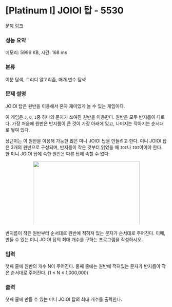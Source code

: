 # [Platinum I] JOIOI 탑 - 5530 

[문제 링크](https://www.acmicpc.net/problem/5530) 

### 성능 요약

메모리: 5996 KB, 시간: 168 ms

### 분류

이분 탐색, 그리디 알고리즘, 매개 변수 탐색

### 문제 설명

<p>JOIOI 탑은 원반을 이용해서 혼자 재미있게 놀 수 있는 게임이다.</p>

<p>이 게임은 <code>J</code>, <code>O</code>, <code>I</code>중 하나의 문자가 쓰여진 원반을 이용한다. 원반은 모두 반지름이 다르다. 가장 처음에 원반은 반지름이 큰 것이 가장 아래에 있고, 나머지는 작아지는 순서대로 쌓여 있다.</p>

<p>상근이는 이 원반을 이용해 가능한 많은 미니 JOIOI 탑을 만들려고 한다. 미니 JOIOI 탑은 3개의 원반으로 구성되며, 반지름이 작은 것부터 읽었을 때 <code>JOI</code>나 <code>IOI</code>이어야 한다. 한 미니 JOIOI 탑에 속한 원반은 다른 탑에 속할 수 없다.</p>

<p style="text-align: center;"><img alt="" src="" style="width: 332px; height: 199px;"></p>

<p>반지름이 작은 원반부터 순서대로 원반에 적혀져 있는 문자가 순서대로 주어진다. 이때, 만들 수 있는 미니 JOIOI 탑의 최대 개수를 구하는 프로그램을 작성하시오.</p>

### 입력 

 <p>첫째 줄에 원반의 개수 N이 주어진다. 둘째 줄에는 원반에 적혀있는 문자가 반지름이 작은 순서대로 주어진다. (1 ≤ N ≤ 1,000,000)</p>

### 출력 

 <p>첫째 줄에 만들 수 있는 미니 JOIOI 탑의 최대 개수를 출력한다.</p>

